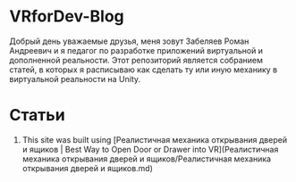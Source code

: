 # VRforDev-Blog
 
Добрый день уважаемые друзья, меня зовут Забеляев Роман Андреевич и я педагог по разработке приложений виртуальной и дополненной реальности. Этот репозиторий является собранием статей, в которых я расписываю как сделать ту или иную механику в виртуальной реальности на Unity.

# Статьи

1. This site was built using [Реалистичная механика открывания дверей и ящиков | Best Way to Open Door or Drawer into VR](Реалистичная механика открывания дверей и ящиков/Реалистичная механика открывания дверей и ящиков.md) 
